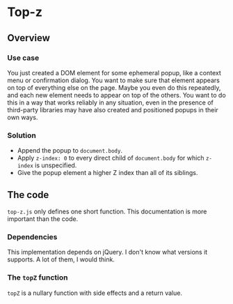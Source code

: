# Top-z

## Overview

### Use case

You just created a DOM element for some ephemeral popup, like a context menu or confirmation dialog.
You want to make sure that element appears on top of everything else on the page.
Maybe you even do this repeatedly, and each new element needs to appear on top of the others.
You want to do this in a way that works reliably in any situation, even in the presence of
third-party libraries may have also created and positioned popups in their own ways.

### Solution

- Append the popup to `document.body`.
- Apply `z-index: 0` to every direct child of `document.body` for which `z-index` is unspecified.
- Give the popup element a higher Z index than all of its siblings.

## The code

`top-z.js` only defines one short function.
This documentation is more important than the code.

### Dependencies

This implementation depends on jQuery.
I don't know what versions it supports.
A lot of them, I would think.

### The `topZ` function

`topZ` is a nullary function with side effects and a return value.
